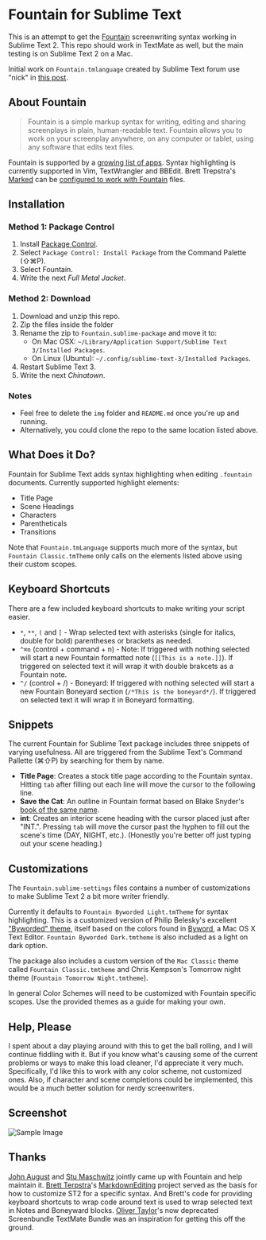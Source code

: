 # Fountain for Sublime Text #

This is an attempt to get the [Fountain](http://fountain.io) screenwriting syntax working in Sublime Text 2. This repo should work in TextMate as well, but the main testing is on Sublime Text 2 on a Mac.

Initial work on `Fountain.tmlanguage` created by Sublime Text forum use "nick" in [this post](http://www.sublimetext.com/forum/viewtopic.php?f=2&t=7442&p=31660).

## About Fountain ##

> Fountain is a simple markup syntax for writing, editing and sharing screenplays in plain, human-readable text. Fountain allows you to work on your screenplay anywhere, on any computer or tablet, using any software that edits text files.

Fountain is supported by a [growing list of apps](http://fountain.io/apps). Syntax highlighting is currently supported in Vim, TextWrangler and BBEdit. Brett Trepstra's [Marked](http://markedapp.com) can be [configured to work with Fountain](http://www.candlerblog.com/2012/02/08/fountain-for-marked/) files.

## Installation ##

### Method 1: Package Control ###

1. Install [Package Control](http://wbond.net/sublime_packages/package_control/installation).
2. Select `Package Control: Install Package` from the Command Palette (⇧⌘P).
3. Select Fountain.
4. Write the next *Full Metal Jacket*.

### Method 2: Download ###

1. Download and unzip this repo.
2. Zip the files inside the folder
3. Rename the zip to `Fountain.sublime-package` and move it to:
	- On Mac OSX: `~/Library/Application Support/Sublime Text 3/Installed Packages`.
	- On Linux (Ubuntu): `~/.config/sublime-text-3/Installed Packages`.
4. Restart Sublime Text 3.
5. Write the next *Chinatown*.

### Notes ###

* Feel free to delete the `img` folder and `README.md` once you're up and running.
* Alternatively, you could clone the repo to the same location listed above.

## What Does it Do? ##

Fountain for Sublime Text adds syntax highlighting when editing `.fountain` documents. Currently supported highlight elements:

* Title Page
* Scene Headings
* Characters
* Parentheticals
* Transitions

Note that `Fountain.tmLanguage` supports much more of the syntax, but `Fountain Classic.tmTheme` only calls on the elements listed above using their custom scopes.

## Keyboard Shortcuts ##

There are a few included keyboard shortcuts to make writing your script easier.

* `*`, `**`, `(` and `[` - Wrap selected text with asterisks (single for italics, double for bold) parentheses or brackets as needed.
* `^⌘n` (control + command + n) - Note: If triggered with nothing selected will start a new Fountain formatted note (`[[This is a note.]]`). If triggered on selected text it will wrap it with double brakcets as a Fountain note.
* `^/` (control + /) - Boneyard: If triggered with nothing selected will start a new Fountain Boneyard section (`/*This is the boneyard*/`). If triggered on selected text it will wrap it in Boneyard formatting.

## Snippets ##

The current Fountain for Sublime Text package includes three snippets of varying usefulness. All are triggered from the Sublime Text's Command Pallette (⌘⇧P) by searching for them by name.

* **Title Page**: Creates a stock title page according to the Fountain syntax. Hitting `tab` after filling out each line will move the cursor to the following line.
* **Save the Cat**: An outline in Fountain format based on Blake Snyder's [book of the same name](http://amzn.to/UMpfWi).
* **int**: Creates an interior scene heading with the cursor placed just after "INT.". Pressing `tab` will move the cursor past the hyphen to fill out the scene's time (DAY, NIGHT, etc.). (Honestly you're better off just typing out your scene heading.)

## Customizations ##

The `Fountain.sublime-settings` files contains a number of customizations to make Sublime Text 2 a bit more writer friendly.

Currently it defaults to `Fountain Byworded Light.tmTheme` for syntax highlighting. This is a customized version of Philip Belesky's excellent ["Byworded" theme](https://github.com/philipbelesky/Byworded), itself based on the colors found in [Byword](http://bywordapp.com), a Mac OS X Text Editor. `Fountain Byworded Dark.tmtheme` is also included as a light on dark option.

The package also includes a custom version of the `Mac Classic` theme called `Fountain Classic.tmtheme` and Chris Kempson's Tomorrow night theme (`Fountain Tomorrow Night.tmtheme`).

In general Color Schemes will need to be customized with Fountain specific scopes. Use the provided themes as a guide for making your own.

## Help, Please ##

I spent about a day playing around with this to get the ball rolling, and I will continue fiddling with it. But if you know what's causing some of the current problems or ways to make this load cleaner, I'd appreciate it very much. Specifically, I'd like this to work with any color scheme, not customized ones. Also, if character and scene completions could be implemented, this would be a much better solution for nerdy screenwriters.

## Screenshot ##

![Sample Image][img]

[img]: http://f.cl.ly/items/272K2Z3l1m1V441c0p1b/Screen%20Shot%202012-11-16%20at%205.22.29%20PM.png

## Thanks ##

[John August](http://johnaugust.com/about) and [Stu Maschwitz](http://prolost.com/about/) jointly came up with Fountain and help maintain it. [Brett Terpstra](http://brettterpstra.com/about/)'s [MarkdownEditing](http://ttscoff.github.com/MarkdownEditing/) project served as the basis for how to customize ST2 for a specific syntax. And Brett's code for providing keyboard shortcuts to wrap code around text is used to wrap selected text in Notes and Boneyward blocks. [Oliver Taylor](http://olivertaylor.net)'s now deprecated Screenbundle TextMate Bundle was an inspiration for getting this off the ground.
